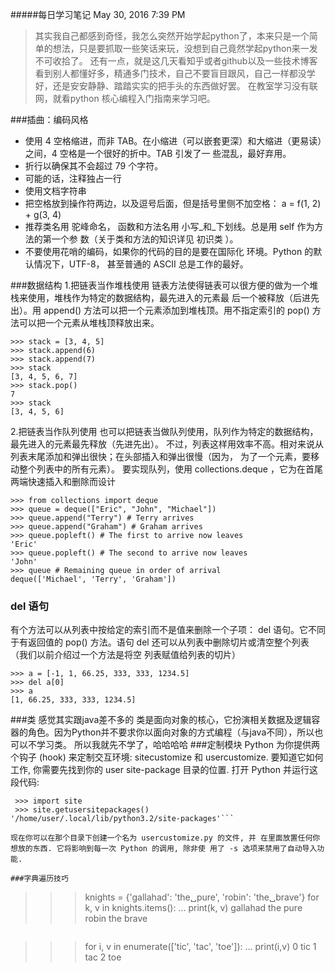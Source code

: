 #####每日学习笔记
May 30, 2016 7:39 PM

 
>其实我自己都感到奇怪，我怎么突然开始学起python了，本来只是一个简单的想法，只是要抓取一些笑话来玩，没想到自己竟然学起python来一发不可收拾了。
还有一点，就是这几天看知乎或者github以及一些技术博客看到别人都懂好多，精通多门技术，自己不要盲目跟风，自己一样都没学好，还是安安静静、踏踏实实的把手头的东西做好罢。
在教室学习没有联网，就看python 核心编程入门指南来学习吧。

###插曲：编码风格
* 使用 4 空格缩进，而非 TAB。在小缩进（可以嵌套更深）和大缩进（更易读）之间，4 空格是一个很好的折中。TAB 引发了一 些混乱，最好弃用。
* 折行以确保其不会超过 79 个字符。
* 可能的话，注释独占一行
* 使用文档字符串
* 把空格放到操作符两边，以及逗号后面，但是括号里侧不加空格： a = f(1, 2) + g(3, 4) 
* 推荐类名用 驼峰命名， 函数和方法名用 小写_和_下划线。总是用 self 作为方法的第一个参 数（关于类和方法的知识详见 初识类 ）。
* 不要使用花哨的编码，如果你的代码的目的是要在国际化 环境。Python 的默认情况下，UTF-8， 甚至普通的 ASCII 总是工作的最好。

###数据结构
1.把链表当作堆栈使用
链表方法使得链表可以很方便的做为一个堆栈来使用，堆栈作为特定的数据结构，最先进入的元素最 后一个被释放（后进先出）。用 append() 方法可以把一个元素添加到堆栈顶。用不指定索引的 pop() 方法可以把一个元素从堆栈顶释放出来。
```
>>> stack = [3, 4, 5] 
>>> stack.append(6) 
>>> stack.append(7) 
>>> stack 
[3, 4, 5, 6, 7]
>>> stack.pop() 
7 
>>> stack 
[3, 4, 5, 6]
```
2.把链表当作队列使用
	也可以把链表当做队列使用，队列作为特定的数据结构，最先进入的元素最先释放（先进先出）。 不过，列表这样用效率不高。相对来说从列表末尾添加和弹出很快；在头部插入和弹出很慢（因为， 为了一个元素，要移动整个列表中的所有元素）。 要实现队列，使用 collections.deque ，它为在首尾两端快速插入和删除而设计
 ```
>>> from collections import deque
>>> queue = deque(["Eric", "John", "Michael"])
>>> queue.append("Terry") # Terry arrives
>>> queue.append("Graham") # Graham arrives 
>>> queue.popleft() # The first to arrive now leaves 
'Eric' 
>>> queue.popleft() # The second to arrive now leaves 
'John'
>>> queue # Remaining queue in order of arrival 
deque(['Michael', 'Terry', 'Graham'])

```

### del 语句
有个方法可以从列表中按给定的索引而不是值来删除一个子项： del 语句。它不同于有返回值的 pop() 方法。语句 del 还可以从列表中删除切片或清空整个列表（我们以前介绍过一个方法是将空 列表赋值给列表的切片）
```
>>> a = [-1, 1, 66.25, 333, 333, 1234.5] 
>>> del a[0] 
>>> a 
[1, 66.25, 333, 333, 1234.5] 
```
###类
感觉其实跟java差不多的
类是面向对象的核心，它扮演相关数据及逻辑容器的角色。因为Python并不要求你以面向对象的方式编程（与java不同），所以也可以不学习类。
所以我就先不学了，哈哈哈哈
###定制模块 
Python 为你提供两个钩子 (hook) 来定制交互环境: sitecustomize 和 usercustomize. 要知道它如何工作, 你需要先找到你的 user site-package 目录的位置. 打开 Python 并运行这段代码: 
```
 >>> import site 
 >>> site.getusersitepackages()
'/home/user/.local/lib/python3.2/site-packages'```

现在你可以在那个目录下创建一个名为 usercustomize.py 的文件, 并 在里面放置任何你想放的东西. 它将影响到每一次 Python 的调用, 除非使 用了 -s 选项来禁用了自动导入功能.

###字典遍历技巧
```
 >>> knights = {'gallahad': 'the␣pure', 'robin': 'the␣brave'} 
 >>> for k, v in knights.items(): 
 ... 	print(k, v)
 gallahad the pure 
 robin the brave 
```

```

>>>for i, v in enumerate(['tic', 'tac', 'toe']):
...		print(i,v)
0 tic
1 tac
2 toe
```
